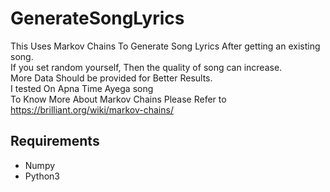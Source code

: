 # GenerateSongLyrics
This Uses Markov Chains To Generate Song Lyrics After getting an existing song. <br>
If you set random yourself, Then the quality of song can increase.<br>
More Data Should be provided for Better Results.<br>
I tested On Apna Time Ayega song <br>
To Know More About Markov Chains Please Refer to https://brilliant.org/wiki/markov-chains/ <br>
## Requirements
- Numpy
- Python3
